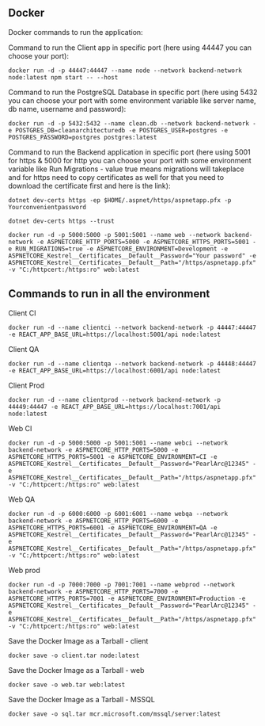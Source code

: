 ## Docker
Docker commands to run the application:
 
Command to run the Client app in specific port (here using 44447 you can choose your port):
```
docker run -d -p 44447:44447 --name node --network backend-network node:latest npm start -- --host
```
 
Command to run the PostgreSQL Database in specific port (here using 5432 you can choose your port with some environment variable like server name, db name, username and password): 
```
docker run -d -p 5432:5432 --name clean.db --network backend-network -e POSTGRES_DB=cleanarchitecturedb -e POSTGRES_USER=postgres -e POSTGRES_PASSWORD=postgres postgres:latest
```
 
Command to run the Backend application in specific port (here using 5001 for https & 5000 for http you can choose your port with some environment variable like Run Migrations - value true means migrations will takeplace and for https need to copy certificates as well for that you need to download the certificate first and here is the link): 
```
dotnet dev-certs https -ep $HOME/.aspnet/https/aspnetapp.pfx -p Yourconvenientpassword
```
 
```
dotnet dev-certs https --trust
```
 
```
docker run -d -p 5000:5000 -p 5001:5001 --name web --network backend-network -e ASPNETCORE_HTTP_PORTS=5000 -e ASPNETCORE_HTTPS_PORTS=5001 -e RUN_MIGRATIONS=true -e ASPNETCORE_ENVIRONMENT=Development -e ASPNETCORE_Kestrel__Certificates__Default__Password="Your password" -e ASPNETCORE_Kestrel__Certificates__Default__Path="/https/aspnetapp.pfx" -v "C:/httpcert:/https:ro" web:latest
```


## Commands to run in all the environment 

Client CI 
```
docker run -d --name clientci --network backend-network -p 44447:44447 -e REACT_APP_BASE_URL=https://localhost:5001/api node:latest
```

Client QA
```
docker run -d --name clientqa --network backend-network -p 44448:44447 -e REACT_APP_BASE_URL=https://localhost:6001/api node:latest
```

Client Prod
```
docker run -d --name clientprod --network backend-network -p 44449:44447 -e REACT_APP_BASE_URL=https://localhost:7001/api node:latest
```

Web CI
```
docker run -d -p 5000:5000 -p 5001:5001 --name webci --network backend-network -e ASPNETCORE_HTTP_PORTS=5000 -e ASPNETCORE_HTTPS_PORTS=5001 -e ASPNETCORE_ENVIRONMENT=CI -e ASPNETCORE_Kestrel__Certificates__Default__Password="PearlArc@12345" -e ASPNETCORE_Kestrel__Certificates__Default__Path="/https/aspnetapp.pfx" -v "C:/httpcert:/https:ro" web:latest
```

Web QA
```
docker run -d -p 6000:6000 -p 6001:6001 --name webqa --network backend-network -e ASPNETCORE_HTTP_PORTS=6000 -e ASPNETCORE_HTTPS_PORTS=6001 -e ASPNETCORE_ENVIRONMENT=QA -e ASPNETCORE_Kestrel__Certificates__Default__Password="PearlArc@12345" -e ASPNETCORE_Kestrel__Certificates__Default__Path="/https/aspnetapp.pfx" -v "C:/httpcert:/https:ro" web:latest
```

Web prod
```
docker run -d -p 7000:7000 -p 7001:7001 --name webprod --network backend-network -e ASPNETCORE_HTTP_PORTS=7000 -e ASPNETCORE_HTTPS_PORTS=7001 -e ASPNETCORE_ENVIRONMENT=Production -e ASPNETCORE_Kestrel__Certificates__Default__Password="PearlArc@12345" -e ASPNETCORE_Kestrel__Certificates__Default__Path="/https/aspnetapp.pfx" -v "C:/httpcert:/https:ro" web:latest
```

Save the Docker Image as a Tarball - client 
```
docker save -o client.tar node:latest
```

Save the Docker Image as a Tarball - web
```
docker save -o web.tar web:latest
```

Save the Docker Image as a Tarball - MSSQL 
```
docker save -o sql.tar mcr.microsoft.com/mssql/server:latest
```